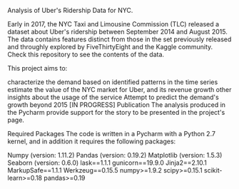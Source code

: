Analysis of Uber's Ridership Data for NYC.

Early in 2017, the NYC Taxi and Limousine Commission (TLC) released a dataset about Uber's ridership between September 2014 and August 2015. The data contains features distinct from those in the set previously released and throughly explored by FiveThirtyEight and the Kaggle community. Check this repository to see the contents of the data.

This project aims to:

characterize the demand based on identified patterns in the time series
estimate the value of the NYC market for Uber, and its revenue growth
other insights about the usage of the service
Attempt to predict the demand's growth beyond 2015 [IN PROGRESS]
Publication
The analysis produced in the Pycharm provide support for the story to be presented in the project's page.

Required Packages
The code is written in a Pycharm with a Python 2.7 kernel, and in addition it requires the following packages:

Numpy (version: 1.11.2)
Pandas (version: 0.19.2)
Matplotlib (version: 1.5.3)
Seaborn (version: 0.6.0)
lask==1.1.1
gunicorn==19.9.0
Jinja2==2.10.1
MarkupSafe==1.1.1
Werkzeug==0.15.5
numpy>=1.9.2
scipy>=0.15.1
scikit-learn>=0.18
pandas>=0.19
